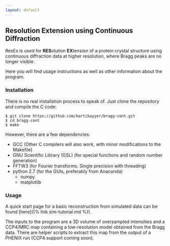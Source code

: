 ```yaml
---
layout: default
---
```


## Resolution Extension using Continuous Diffraction

ResEx is used for **RES**olution **EX**tension of a protein crystal structure
using continuous diffraction data at higher resolution, where Bragg peaks are no
longer visible. 

Here you will find usage instructions as well as other information about the
program.

### Installation
There is no real installation process to speak of. Just clone the repository and
compile the C code:
```
$ git clone https://github.com/kartikayyer/bragg-cont.git
$ cd bragg-cont
$ make
```
However, there are a few dependencies:
 * GCC (Other C compilers will also work, with minor modifications to the
 Makefile)
 * GNU Scientific Library (GSL) (for special functions and random number
 generation)
 * FFTW3 (for Fourier transforms. Single precision with threading)
 * python 2.7 (for the GUIs, preferably from Anaconda)
    * numpy
    * matplotlib

### Usage
A quick start page for a basic reconstruction from simulated data can be found
[here]({% link sim-tutorial.md %}).

The inputs to the program are a 3D volume of oversampled intensities and a
CCP4/MRC map containing a low-resolution model obtained from the Bragg data.
There are helper scripts to extract this map from the output of a PHENIX run
(CCP4 support coming soon).

